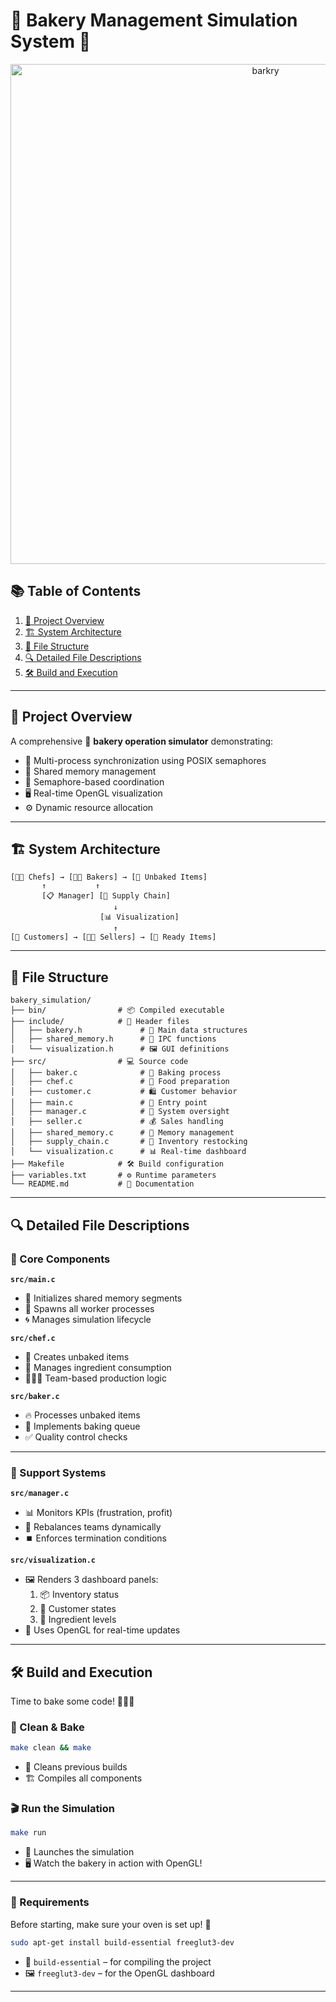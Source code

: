 # 🍞 Bakery Management Simulation System 🧁

<div align="center">
  <img src="bakery.gif" width="800" alt="barkry">
</div>

## 📚 Table of Contents
1. [🎯 Project Overview](#project-overview)
2. [🏗️ System Architecture](#system-architecture)
3. [📁 File Structure](#file-structure)
4. [🔍 Detailed File Descriptions](#detailed-file-descriptions)
5. [🛠️ Build and Execution](#build-and-execution)

---

## 🎯 Project Overview

A comprehensive 🍩 **bakery operation simulator** demonstrating:

- 🔄 Multi-process synchronization using POSIX semaphores  
- 🧠 Shared memory management  
- 🚦 Semaphore-based coordination  
- 🖥️ Real-time OpenGL visualization  
- ⚙️ Dynamic resource allocation  

---

## 🏗️ System Architecture

```
[👩‍🍳 Chefs] → [🧑‍🍳 Bakers] → [🥖 Unbaked Items]
       ↑           ↑
       [📋 Manager] [🚚 Supply Chain]
                       ↓
                    [📊 Visualization]
                       ↑
[🧍 Customers] → [🧑‍💼 Sellers] → [🍰 Ready Items]
```

---

## 📁 File Structure

```
bakery_simulation/
├── bin/                # 📦 Compiled executable
├── include/            # 📘 Header files
│   ├── bakery.h             # 🧩 Main data structures
│   ├── shared_memory.h      # 🔗 IPC functions
│   └── visualization.h      # 🖼️ GUI definitions
├── src/                # 💻 Source code
│   ├── baker.c              # 🍞 Baking process
│   ├── chef.c               # 🍳 Food preparation
│   ├── customer.c           # 🛍️ Customer behavior
│   ├── main.c               # 🚀 Entry point
│   ├── manager.c            # 🧠 System oversight
│   ├── seller.c             # 💰 Sales handling
│   ├── shared_memory.c      # 🧬 Memory management
│   ├── supply_chain.c       # 🚚 Inventory restocking
│   └── visualization.c      # 📊 Real-time dashboard
├── Makefile            # 🛠️ Build configuration
├── variables.txt       # ⚙️ Runtime parameters
└── README.md           # 📄 Documentation
```

---

## 🔍 Detailed File Descriptions

### 🍞 Core Components

**`src/main.c`**  
- 🚀 Initializes shared memory segments  
- 👷 Spawns all worker processes  
- 🌀 Manages simulation lifecycle  

**`src/chef.c`**  
- 🥣 Creates unbaked items  
- 🧂 Manages ingredient consumption  
- 🧑‍🤝‍🧑 Team-based production logic  

**`src/baker.c`**  
- 🔥 Processes unbaked items  
- 📝 Implements baking queue  
- ✅ Quality control checks  

---

### 🧰 Support Systems

**`src/manager.c`**  
- 📊 Monitors KPIs (frustration, profit)  
- 🔄 Rebalances teams dynamically  
- ⏹️ Enforces termination conditions  

**`src/visualization.c`**  
- 🖼️ Renders 3 dashboard panels:  
  1. 📦 Inventory status  
  2. 👥 Customer states  
  3. 🌽 Ingredient levels  
- 🎨 Uses OpenGL for real-time updates  

---

## 🛠️ Build and Execution

Time to bake some code! 👩‍🍳🔥

### 🧹 Clean & Bake

```bash
make clean && make
```

- 🔁 Cleans previous builds  
- 🏗️ Compiles all components  

### 🎬 Run the Simulation

```bash
make run
```

- 🍰 Launches the simulation  
- 🖥️ Watch the bakery in action with OpenGL!

---

### 🧾 Requirements

Before starting, make sure your oven is set up! 🔧

```bash
sudo apt-get install build-essential freeglut3-dev
```

- 🧰 `build-essential` – for compiling the project  
- 🖼️ `freeglut3-dev` – for the OpenGL dashboard  

---




